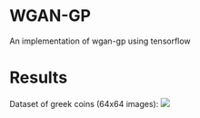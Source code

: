 # WGAN-GP
An implementation of wgan-gp using tensorflow

# Results

Dataset of greek coins (64x64 images):
<img src='https://i.imgur.com/jyaBkzA.gif'>

